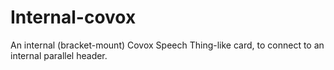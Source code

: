 # Internal-covox
An internal (bracket-mount) Covox Speech Thing-like card, to connect to an internal parallel header.
